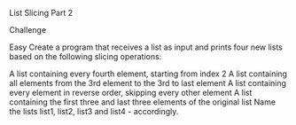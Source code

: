 List Slicing Part 2


Challenge

Easy
Create a program that receives a list as input and prints four new lists based on the following slicing operations:

A list containing every fourth element, starting from index 2
A list containing all elements from the 3rd element to the 3rd to last element
A list containing every element in reverse order, skipping every other element
A list containing the first three and last three elements of the original list
Name the lists list1, list2, list3 and list4 - accordingly.
